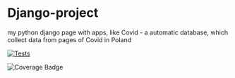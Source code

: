 # Django-project
my python django page with apps, like Covid - a automatic database, which collect data from pages of Covid in Poland

[![Tests](https://github.com/bartdob/Django-project/actions/workflows/testing.yml/badge.svg?branch=actions)](https://github.com/bartdob/Django-project/actions/workflows/testing.yml)

![Coverage Badge](https://img.shields.io/endpoint?url=https://gist.githubusercontent.com/bartdob/3de7c013a6bccafda7394b92d76875bc/raw/Django-project__heads_actions.json)

